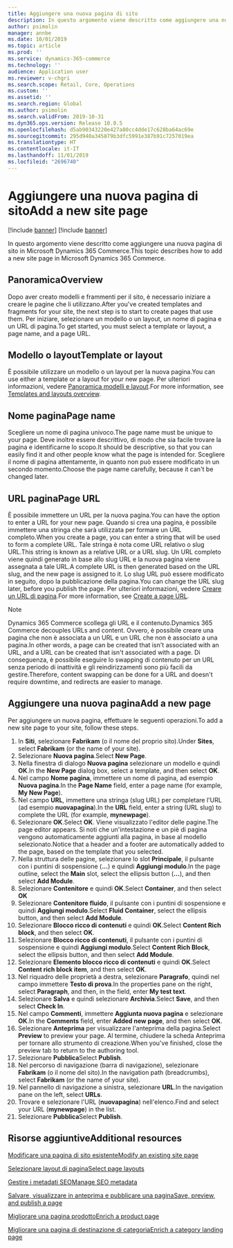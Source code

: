 ```yaml
---
title: Aggiungere una nuova pagina di sito
description: In questo argomento viene descritto come aggiungere una nuova pagina di sito in Microsoft Dynamics 365 Commerce.
author: psimolin
manager: annbe
ms.date: 10/01/2019
ms.topic: article
ms.prod: ''
ms.service: dynamics-365-commerce
ms.technology: ''
audience: Application user
ms.reviewer: v-chgri
ms.search.scope: Retail, Core, Operations
ms.custom: ''
ms.assetid: ''
ms.search.region: Global
ms.author: psimolin
ms.search.validFrom: 2019-10-31
ms.dyn365.ops.version: Release 10.0.5
ms.openlocfilehash: d5ab90343220e427a80cc4dde17c628ba64ac69e
ms.sourcegitcommit: 295d940a345879b3dfc5991e387b91c7257019ea
ms.translationtype: HT
ms.contentlocale: it-IT
ms.lasthandoff: 11/01/2019
ms.locfileid: "2696740"
---
```

# <a name="add-a-new-site-page"></a><span data-ttu-id="4277d-103">Aggiungere una nuova pagina di sito</span><span class="sxs-lookup"><span data-stu-id="4277d-103">Add a new site page</span></span>

[!include [banner](includes/preview-banner.md)]
[!include [banner](includes/banner.md)]

<span data-ttu-id="4277d-104">In questo argomento viene descritto come aggiungere una nuova pagina di sito in Microsoft Dynamics 365 Commerce.</span><span class="sxs-lookup"><span data-stu-id="4277d-104">This topic describes how to add a new site page in Microsoft Dynamics 365 Commerce.</span></span>

## <a name="overview"></a><span data-ttu-id="4277d-105">Panoramica</span><span class="sxs-lookup"><span data-stu-id="4277d-105">Overview</span></span>

<span data-ttu-id="4277d-106">Dopo aver creato modelli e frammenti per il sito, è necessario iniziare a creare le pagine che li utilizzano.</span><span class="sxs-lookup"><span data-stu-id="4277d-106">After you've created templates and fragments for your site, the next step is to start to create pages that use them.</span></span> <span data-ttu-id="4277d-107">Per iniziare, selezionare un modello o un layout, un nome di pagina e un URL di pagina.</span><span class="sxs-lookup"><span data-stu-id="4277d-107">To get started, you must select a template or layout, a page name, and a page URL.</span></span>

## <a name="template-or-layout"></a><span data-ttu-id="4277d-108">Modello o layout</span><span class="sxs-lookup"><span data-stu-id="4277d-108">Template or layout</span></span>

<span data-ttu-id="4277d-109">È possibile utilizzare un modello o un layout per la nuova pagina.</span><span class="sxs-lookup"><span data-stu-id="4277d-109">You can use either a template or a layout for your new page.</span></span> <span data-ttu-id="4277d-110">Per ulteriori informazioni, vedere [Panoramica modelli e layout](templates-layouts-overview.md).</span><span class="sxs-lookup"><span data-stu-id="4277d-110">For more information, see [Templates and layouts overview](templates-layouts-overview.md).</span></span>

## <a name="page-name"></a><span data-ttu-id="4277d-111">Nome pagina</span><span class="sxs-lookup"><span data-stu-id="4277d-111">Page name</span></span>

<span data-ttu-id="4277d-112">Scegliere un nome di pagina univoco.</span><span class="sxs-lookup"><span data-stu-id="4277d-112">The page name must be unique to your page.</span></span> <span data-ttu-id="4277d-113">Deve inoltre essere descrittivo, di modo che sia facile trovare la pagina e identificarne lo scopo.</span><span class="sxs-lookup"><span data-stu-id="4277d-113">It should be descriptive, so that you can easily find it and other people know what the page is intended for.</span></span> <span data-ttu-id="4277d-114">Scegliere il nome di pagina attentamente, in quanto non può essere modificato in un secondo momento.</span><span class="sxs-lookup"><span data-stu-id="4277d-114">Choose the page name carefully, because it can't be changed later.</span></span>

## <a name="page-url"></a><span data-ttu-id="4277d-115">URL pagina</span><span class="sxs-lookup"><span data-stu-id="4277d-115">Page URL</span></span>

<span data-ttu-id="4277d-116">È possibile immettere un URL per la nuova pagina.</span><span class="sxs-lookup"><span data-stu-id="4277d-116">You can have the option to enter a URL for your new page.</span></span> <span data-ttu-id="4277d-117">Quando si crea una pagina, è possibile immettere una stringa che sarà utilizzata per formare un URL completo.</span><span class="sxs-lookup"><span data-stu-id="4277d-117">When you create a page, you can enter a string that will be used to form a complete URL.</span></span> <span data-ttu-id="4277d-118">Tale stringa è nota come URL relativo o slug URL.</span><span class="sxs-lookup"><span data-stu-id="4277d-118">This string is known as a relative URL or a URL slug.</span></span> <span data-ttu-id="4277d-119">Un URL completo viene quindi generato in base allo slug URL e la nuova pagina viene assegnata a tale URL.</span><span class="sxs-lookup"><span data-stu-id="4277d-119">A complete URL is then generated based on the URL slug, and the new page is assigned to it.</span></span> <span data-ttu-id="4277d-120">Lo slug URL può essere modificato in seguito, dopo la pubblicazione della pagina.</span><span class="sxs-lookup"><span data-stu-id="4277d-120">You can change the URL slug later, before you publish the page.</span></span> <span data-ttu-id="4277d-121">Per ulteriori informazioni, vedere [Creare un URL di pagina](create-page-URL.md).</span><span class="sxs-lookup"><span data-stu-id="4277d-121">For more information, see [Create a page URL](create-page-URL.md).</span></span>

> [!NOTE]
> <span data-ttu-id="4277d-122">Dynamics 365 Commerce scollega gli URL e il contenuto.</span><span class="sxs-lookup"><span data-stu-id="4277d-122">Dynamics 365 Commerce decouples URLs and content.</span></span> <span data-ttu-id="4277d-123">Ovvero, è possibile creare una pagina che non è associata a un URL e un URL che non è associato a una pagina.</span><span class="sxs-lookup"><span data-stu-id="4277d-123">In other words, a page can be created that isn't associated with an URL, and a URL can be created that isn't associated with a page.</span></span> <span data-ttu-id="4277d-124">Di conseguenza, è possibile eseguire lo swapping di contenuto per un URL senza periodo di inattività e gli reindirizzamenti sono più facili da gestire.</span><span class="sxs-lookup"><span data-stu-id="4277d-124">Therefore, content swapping can be done for a URL and doesn't require downtime, and redirects are easier to manage.</span></span>

## <a name="add-a-new-page"></a><span data-ttu-id="4277d-125">Aggiungere una nuova pagina</span><span class="sxs-lookup"><span data-stu-id="4277d-125">Add a new page</span></span>

<span data-ttu-id="4277d-126">Per aggiungere un nuova pagina, effettuare le seguenti operazioni.</span><span class="sxs-lookup"><span data-stu-id="4277d-126">To add a new site page to your site, follow these steps.</span></span>

1. <span data-ttu-id="4277d-127">In **Siti**, selezionare **Fabrikam** (o il nome del proprio sito).</span><span class="sxs-lookup"><span data-stu-id="4277d-127">Under **Sites**, select **Fabrikam** (or the name of your site).</span></span>
1. <span data-ttu-id="4277d-128">Selezionare **Nuova pagina**.</span><span class="sxs-lookup"><span data-stu-id="4277d-128">Select **New Page**.</span></span>
1. <span data-ttu-id="4277d-129">Nella finestra di dialogo **Nuova pagina** selezionare un modello e quindi **OK**.</span><span class="sxs-lookup"><span data-stu-id="4277d-129">In the **New Page** dialog box, select a template, and then select **OK**.</span></span>
1. <span data-ttu-id="4277d-130">Nel campo **Nome pagina**, immettere un nome di pagina, ad esempio **Nuova pagina**.</span><span class="sxs-lookup"><span data-stu-id="4277d-130">In the **Page Name** field, enter a page name (for example, **My New Page**).</span></span>
1. <span data-ttu-id="4277d-131">Nel campo **URL**, immettere una stringa (slug URL) per completare l'URL (ad esempio **nuovapagina**).</span><span class="sxs-lookup"><span data-stu-id="4277d-131">In the **URL** field, enter a string (URL slug) to complete the URL (for example, **mynewpage**).</span></span>
1. <span data-ttu-id="4277d-132">Selezionare **OK**.</span><span class="sxs-lookup"><span data-stu-id="4277d-132">Select **OK**.</span></span> <span data-ttu-id="4277d-133">Viene visualizzato l'editor delle pagine.</span><span class="sxs-lookup"><span data-stu-id="4277d-133">The page editor appears.</span></span> <span data-ttu-id="4277d-134">Si noti che un'intestazione e un piè di pagina vengono automaticamente aggiunti alla pagina, in base al modello selezionato.</span><span class="sxs-lookup"><span data-stu-id="4277d-134">Notice that a header and a footer are automatically added to the page, based on the template that you selected.</span></span>
1. <span data-ttu-id="4277d-135">Nella struttura delle pagine, selezionare lo slot **Principale**, il pulsante con i puntini di sospensione (**...**) e quindi **Aggiungi modulo**.</span><span class="sxs-lookup"><span data-stu-id="4277d-135">In the page outline, select the **Main** slot, select the ellipsis button (**...**), and then select **Add Module**.</span></span>
1. <span data-ttu-id="4277d-136">Selezionare **Contenitore** e quindi **OK**.</span><span class="sxs-lookup"><span data-stu-id="4277d-136">Select **Container**, and then select **OK**</span></span>
1. <span data-ttu-id="4277d-137">Selezionare **Contenitore fluido**, il pulsante con i puntini di sospensione e quindi **Aggiungi modulo**.</span><span class="sxs-lookup"><span data-stu-id="4277d-137">Select **Fluid Container**, select the ellipsis button, and then select **Add Module**.</span></span>
1. <span data-ttu-id="4277d-138">Selezionare **Blocco ricco di contenuti** e quindi **OK**.</span><span class="sxs-lookup"><span data-stu-id="4277d-138">Select **Content Rich block**, and then select **OK**.</span></span>
1. <span data-ttu-id="4277d-139">Selezionare **Blocco ricco di contenuti**, il pulsante con i puntini di sospensione e quindi **Aggiungi modulo**.</span><span class="sxs-lookup"><span data-stu-id="4277d-139">Select **Content Rich Block**, select the ellipsis button, and then select **Add Module**.</span></span>
1. <span data-ttu-id="4277d-140">Selezionare **Elemento blocco ricco di contenuti** e quindi **OK**.</span><span class="sxs-lookup"><span data-stu-id="4277d-140">Select **Content rich block item**, and then select **OK**.</span></span>
1. <span data-ttu-id="4277d-141">Nel riquadro delle proprietà a destra, selezionare **Paragrafo**, quindi nel campo immettere **Testo di prova**.</span><span class="sxs-lookup"><span data-stu-id="4277d-141">In the properties pane on the right, select **Paragraph**, and then, in the field, enter **My test text**.</span></span>
1. <span data-ttu-id="4277d-142">Selezionare **Salva** e quindi selezionare **Archivia**.</span><span class="sxs-lookup"><span data-stu-id="4277d-142">Select **Save**, and then select **Check In**.</span></span>
1. <span data-ttu-id="4277d-143">Nel campo **Commenti**, immettere **Aggiunta nuova pagina** e selezionare **OK**.</span><span class="sxs-lookup"><span data-stu-id="4277d-143">In the **Comments** field, enter **Added new page**, and then select **OK**.</span></span>
1. <span data-ttu-id="4277d-144">Selezionare **Anteprima** per visualizzare l'anteprima della pagina.</span><span class="sxs-lookup"><span data-stu-id="4277d-144">Select **Preview** to preview your page.</span></span> <span data-ttu-id="4277d-145">Al termine, chiudere la scheda Anteprima per tornare allo strumento di creazione.</span><span class="sxs-lookup"><span data-stu-id="4277d-145">When you've finished, close the preview tab to return to the authoring tool.</span></span>
1. <span data-ttu-id="4277d-146">Selezionare **Pubblica**</span><span class="sxs-lookup"><span data-stu-id="4277d-146">Select **Publish**.</span></span>
1. <span data-ttu-id="4277d-147">Nel percorso di navigazione (barra di navigazione), selezionare **Fabrikam** (o il nome del sito).</span><span class="sxs-lookup"><span data-stu-id="4277d-147">In the navigation path (breadcrumbs), select **Fabrikam** (or the name of your site).</span></span>
1. <span data-ttu-id="4277d-148">Nel pannello di navigazione a sinistra, selezionare **URL**.</span><span class="sxs-lookup"><span data-stu-id="4277d-148">In the navigation pane on the left, select **URLs**.</span></span>
1. <span data-ttu-id="4277d-149">Trovare e selezionare l'URL (**nuovapagina**) nell'elenco.</span><span class="sxs-lookup"><span data-stu-id="4277d-149">Find and select your URL (**mynewpage**) in the list.</span></span>
1. <span data-ttu-id="4277d-150">Selezionare **Pubblica**</span><span class="sxs-lookup"><span data-stu-id="4277d-150">Select **Publish**.</span></span>

## <a name="additional-resources"></a><span data-ttu-id="4277d-151">Risorse aggiuntive</span><span class="sxs-lookup"><span data-stu-id="4277d-151">Additional resources</span></span>

[<span data-ttu-id="4277d-152">Modificare una pagina di sito esistente</span><span class="sxs-lookup"><span data-stu-id="4277d-152">Modify an existing site page</span></span>](modify-existing-page.md)

[<span data-ttu-id="4277d-153">Selezionare layout di pagina</span><span class="sxs-lookup"><span data-stu-id="4277d-153">Select page layouts</span></span>](select-page-layouts.md)

[<span data-ttu-id="4277d-154">Gestire i metadati SEO</span><span class="sxs-lookup"><span data-stu-id="4277d-154">Manage SEO metadata</span></span>](manage-seo-metadata.md)

[<span data-ttu-id="4277d-155">Salvare, visualizzare in anteprima e pubblicare una pagina</span><span class="sxs-lookup"><span data-stu-id="4277d-155">Save, preview, and publish a page</span></span>](save-preview-publish-page.md)

[<span data-ttu-id="4277d-156">Migliorare una pagina prodotto</span><span class="sxs-lookup"><span data-stu-id="4277d-156">Enrich a product page</span></span>](enrich-product-page.md)

[<span data-ttu-id="4277d-157">Migliorare una pagina di destinazione di categoria</span><span class="sxs-lookup"><span data-stu-id="4277d-157">Enrich a category landing page</span></span>](enrich-category-page.md)

